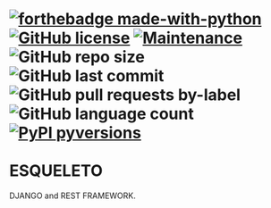 [![forthebadge made-with-python](http://ForTheBadge.com/images/badges/made-with-python.svg)](https://www.python.org/)
<br />
[![GitHub license](https://img.shields.io/github/license/Naereen/StrapDown.js.svg)](https://github.com/Naereen/StrapDown.js/blob/master/LICENSE)
[![Maintenance](https://img.shields.io/badge/Maintained%3F-yes-green.svg)](https://GitHub.com/Naereen/StrapDown.js/graphs/commit-activity)
![GitHub repo size](https://img.shields.io/github/repo-size/WIlliam-1212/oauth2-django)
![GitHub last commit](https://img.shields.io/github/last-commit/WIlliam-1212/oauth2-django)
![GitHub pull requests by-label](https://img.shields.io/github/issues-pr-raw/WIlliam-1212/oauth2-django/oauth2-django)
![GitHub language count](https://img.shields.io/github/languages/count/WIlliam-1212/oauth2-django)
[![PyPI pyversions](https://img.shields.io/pypi/pyversions/ansicolortags.svg)](https://pypi.python.org/pypi/ansicolortags/)
<br /><br />
ESQUELETO
===
DJANGO and REST FRAMEWORK. 
